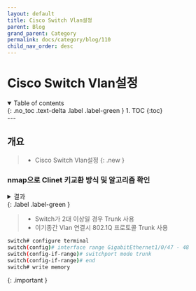 ```yaml
---
layout: default
title: Cisco Switch Vlan설정
parent: Blog
grand_parent: Category
permalink: docs/category/blog/110
child_nav_order: desc
---
```

# Cisco Switch Vlan설정
<details open markdown="block">
  <summary>
    Table of contents
  </summary>
  {: .no_toc .text-delta .label .label-green }
1. TOC
{:toc}
</details>
---

## 개요

> - Cisco Switch Vlan설정
{: .new }

### nmap으로 Clinet 키교환 방식 및 알고리즘 확인

<details markdown="block">
  <summary>
    결과
  </summary>
  {: .text-delta }
  
```bash
# External Network
switch# configure terminal
switch(config)# vlan 2
switch(config-vlan)# name Vlan2
switch(config-vlan)# exit
switch(config)# interface Vlan2
switch(config-if)# ip address 10.1.1.1 255.255.255.0
switch(config-if)# exit
switch(config)# interface range GigabitEthernet1/0/1 - 24
switch(config-if-range)# switchport mode access
switch(config-if-range)# switchport access vlan 2
switch(config-if-range)# exit

# Internal Network
switch(config)# vlan 100
switch(config-vlan)# name Vlan100
switch(config-vlan)# exit
switch(config)# interface Vlan100
switch(config-if)# ip address 192.168.1.1 255.255.255.0
switch(config-if)# exit
switch(config)# interface range GigabitEthernet1/0/25 - 48
switch(config-if-range)# switchport mode access
switch(config-if-range)# switchport access vlan 100
switch(config-if-range)# exit
switch(config)# end
switch# write memory
```
</details>
{: .label .label-green }

> - Switch가 2대 이상일 경우 Trunk 사용
> - 이기종간 Vlan 연결시 802.1Q 프로토콜 Trunk 사용
>  
```bash
switch# configure terminal
switch(config)# interface range GigabitEthernet1/0/47 - 48
switch(config-if-range)# switchport mode trunk
switch(config-if-range)# end
switch# write memory
```
>
{: .important }
